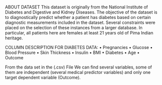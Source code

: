 ABOUT DATASET
This dataset is originally from the National Institute of Diabetes and Digestive
and Kidney Diseases. The objective of the dataset is to diagnostically predict
whether a patient has diabetes based on certain diagnostic measurements
included in the dataset. Several constraints were placed on the selection of
these instances from a larger database. In particular, all patients here are
females at least 21 years old of Pima Indian heritage.

COLUMN DESCRIPTION FOR DIABETES DATA:
• Pregnancies
• Glucose
• Blood Pressure
• Skin Thickness
• Insulin
• BMI
• Diabetes
• Age
• Outcome

From the data set in the (.csv) File We can find several variables, some of
them are independent (several medical predictor variables) and only one target
dependent variable (Outcome).
